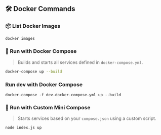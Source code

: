 ## 🛠️ Docker Commands

### 📦 List Docker Images

```bash
docker images
```

### 🚀 Run with Docker Compose

> Builds and starts all services defined in `docker-compose.yml`.

```bash
docker-compose up --build
```

### Run dev with Docker Compose

```
docker-compose -f dev.docker-compose.yml up --build
```

### 🧪 Run with Custom Mini Compose

> Starts services based on your `compose.json` using a custom script.

```bash
node index.js up
```